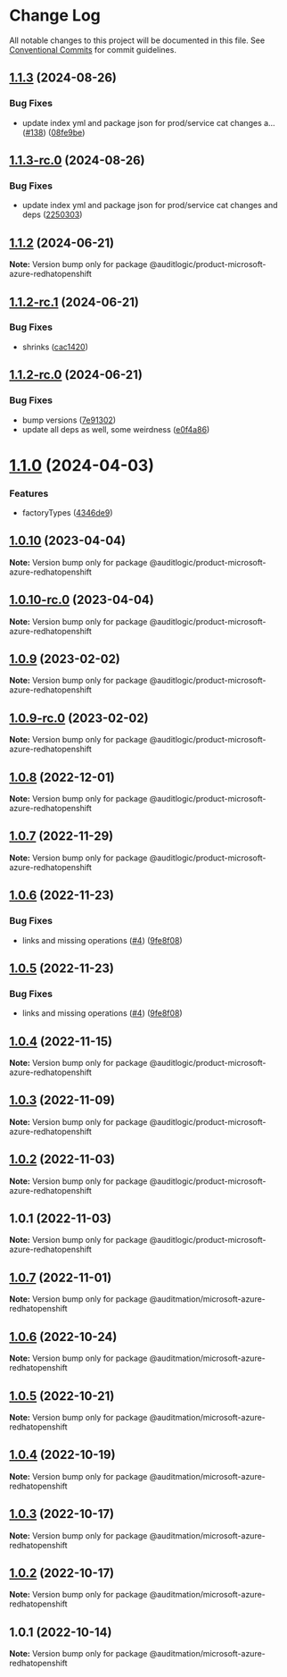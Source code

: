 # Change Log

All notable changes to this project will be documented in this file.
See [Conventional Commits](https://conventionalcommits.org) for commit guidelines.

## [1.1.3](https://github.com/auditlogic/product/compare/@auditlogic/product-microsoft-azure-redhatopenshift@1.1.2...@auditlogic/product-microsoft-azure-redhatopenshift@1.1.3) (2024-08-26)


### Bug Fixes

* update index yml and package json for prod/service cat changes a… ([#138](https://github.com/auditlogic/product/issues/138)) ([08fe9be](https://github.com/auditlogic/product/commit/08fe9beb1c8457462a19bc69caa02e6212d97e1a))





## [1.1.3-rc.0](https://github.com/auditlogic/product/compare/@auditlogic/product-microsoft-azure-redhatopenshift@1.1.2...@auditlogic/product-microsoft-azure-redhatopenshift@1.1.3-rc.0) (2024-08-26)


### Bug Fixes

* update index yml and package json for prod/service cat changes and deps ([2250303](https://github.com/auditlogic/product/commit/225030363a363608240135b7ebed386b28f01e4b))





## [1.1.2](https://github.com/auditlogic/product/compare/@auditlogic/product-microsoft-azure-redhatopenshift@1.1.2-rc.1...@auditlogic/product-microsoft-azure-redhatopenshift@1.1.2) (2024-06-21)

**Note:** Version bump only for package @auditlogic/product-microsoft-azure-redhatopenshift





## [1.1.2-rc.1](https://github.com/auditlogic/product/compare/@auditlogic/product-microsoft-azure-redhatopenshift@1.1.2-rc.0...@auditlogic/product-microsoft-azure-redhatopenshift@1.1.2-rc.1) (2024-06-21)


### Bug Fixes

* shrinks ([cac1420](https://github.com/auditlogic/product/commit/cac14200fefcd8183ab69fe89a47bd3f70f563e9))





## [1.1.2-rc.0](https://github.com/auditlogic/product/compare/@auditlogic/product-microsoft-azure-redhatopenshift@1.1.0...@auditlogic/product-microsoft-azure-redhatopenshift@1.1.2-rc.0) (2024-06-21)


### Bug Fixes

* bump versions ([7e91302](https://github.com/auditlogic/product/commit/7e913023b8b312150ed7762c32fbbe616be71de5))
* update all deps as well, some weirdness ([e0f4a86](https://github.com/auditlogic/product/commit/e0f4a864714e2d3de6bbf3da014d5312fe53be2f))





# [1.1.0](https://github.com/auditlogic/product/compare/@auditlogic/product-microsoft-azure-redhatopenshift@1.0.10...@auditlogic/product-microsoft-azure-redhatopenshift@1.1.0) (2024-04-03)


### Features

* factoryTypes ([4346de9](https://github.com/auditlogic/product/commit/4346de92693aee892fccf725338ffc7b80ab182b))





## [1.0.10](https://github.com/auditlogic/product/compare/@auditlogic/product-microsoft-azure-redhatopenshift@1.0.9...@auditlogic/product-microsoft-azure-redhatopenshift@1.0.10) (2023-04-04)

**Note:** Version bump only for package @auditlogic/product-microsoft-azure-redhatopenshift





## [1.0.10-rc.0](https://github.com/auditlogic/product/compare/@auditlogic/product-microsoft-azure-redhatopenshift@1.0.9...@auditlogic/product-microsoft-azure-redhatopenshift@1.0.10-rc.0) (2023-04-04)

**Note:** Version bump only for package @auditlogic/product-microsoft-azure-redhatopenshift





## [1.0.9](https://github.com/auditlogic/product/compare/@auditlogic/product-microsoft-azure-redhatopenshift@1.0.8...@auditlogic/product-microsoft-azure-redhatopenshift@1.0.9) (2023-02-02)

**Note:** Version bump only for package @auditlogic/product-microsoft-azure-redhatopenshift





## [1.0.9-rc.0](https://github.com/auditlogic/product/compare/@auditlogic/product-microsoft-azure-redhatopenshift@1.0.8...@auditlogic/product-microsoft-azure-redhatopenshift@1.0.9-rc.0) (2023-02-02)

**Note:** Version bump only for package @auditlogic/product-microsoft-azure-redhatopenshift





## [1.0.8](https://github.com/auditlogic/product/compare/@auditlogic/product-microsoft-azure-redhatopenshift@1.0.7...@auditlogic/product-microsoft-azure-redhatopenshift@1.0.8) (2022-12-01)

**Note:** Version bump only for package @auditlogic/product-microsoft-azure-redhatopenshift





## [1.0.7](https://github.com/auditlogic/product/compare/@auditlogic/product-microsoft-azure-redhatopenshift@1.0.6...@auditlogic/product-microsoft-azure-redhatopenshift@1.0.7) (2022-11-29)

**Note:** Version bump only for package @auditlogic/product-microsoft-azure-redhatopenshift





## [1.0.6](https://github.com/auditlogic/product/compare/@auditlogic/product-microsoft-azure-redhatopenshift@1.0.4...@auditlogic/product-microsoft-azure-redhatopenshift@1.0.6) (2022-11-23)


### Bug Fixes

* links and missing operations ([#4](https://github.com/auditlogic/product/issues/4)) ([9fe8f08](https://github.com/auditlogic/product/commit/9fe8f08fe7c57fdb79f991ac35bd6ac2e7dcad38))





## [1.0.5](https://github.com/auditlogic/product/compare/@auditlogic/product-microsoft-azure-redhatopenshift@1.0.4...@auditlogic/product-microsoft-azure-redhatopenshift@1.0.5) (2022-11-23)


### Bug Fixes

* links and missing operations ([#4](https://github.com/auditlogic/product/issues/4)) ([9fe8f08](https://github.com/auditlogic/product/commit/9fe8f08fe7c57fdb79f991ac35bd6ac2e7dcad38))





## [1.0.4](https://github.com/auditlogic/product/compare/@auditlogic/product-microsoft-azure-redhatopenshift@1.0.3...@auditlogic/product-microsoft-azure-redhatopenshift@1.0.4) (2022-11-15)

**Note:** Version bump only for package @auditlogic/product-microsoft-azure-redhatopenshift





## [1.0.3](https://github.com/auditlogic/product/compare/@auditlogic/product-microsoft-azure-redhatopenshift@1.0.2...@auditlogic/product-microsoft-azure-redhatopenshift@1.0.3) (2022-11-09)

**Note:** Version bump only for package @auditlogic/product-microsoft-azure-redhatopenshift





## [1.0.2](https://github.com/auditlogic/product/compare/@auditlogic/product-microsoft-azure-redhatopenshift@1.0.1...@auditlogic/product-microsoft-azure-redhatopenshift@1.0.2) (2022-11-03)

**Note:** Version bump only for package @auditlogic/product-microsoft-azure-redhatopenshift





## 1.0.1 (2022-11-03)

**Note:** Version bump only for package @auditlogic/product-microsoft-azure-redhatopenshift





## [1.0.7](https://github.com/auditmation/store-content/compare/@auditmation/microsoft-azure-redhatopenshift@1.0.6...@auditmation/microsoft-azure-redhatopenshift@1.0.7) (2022-11-01)

**Note:** Version bump only for package @auditmation/microsoft-azure-redhatopenshift





## [1.0.6](https://github.com/auditmation/store-content/compare/@auditmation/microsoft-azure-redhatopenshift@1.0.5...@auditmation/microsoft-azure-redhatopenshift@1.0.6) (2022-10-24)

**Note:** Version bump only for package @auditmation/microsoft-azure-redhatopenshift





## [1.0.5](https://github.com/auditmation/store-content/compare/@auditmation/microsoft-azure-redhatopenshift@1.0.4...@auditmation/microsoft-azure-redhatopenshift@1.0.5) (2022-10-21)

**Note:** Version bump only for package @auditmation/microsoft-azure-redhatopenshift





## [1.0.4](https://github.com/auditmation/store-content/compare/@auditmation/microsoft-azure-redhatopenshift@1.0.3...@auditmation/microsoft-azure-redhatopenshift@1.0.4) (2022-10-19)

**Note:** Version bump only for package @auditmation/microsoft-azure-redhatopenshift





## [1.0.3](https://github.com/auditmation/store-content/compare/@auditmation/microsoft-azure-redhatopenshift@1.0.2...@auditmation/microsoft-azure-redhatopenshift@1.0.3) (2022-10-17)

**Note:** Version bump only for package @auditmation/microsoft-azure-redhatopenshift





## [1.0.2](https://github.com/auditmation/store-content/compare/@auditmation/microsoft-azure-redhatopenshift@1.0.1...@auditmation/microsoft-azure-redhatopenshift@1.0.2) (2022-10-17)

**Note:** Version bump only for package @auditmation/microsoft-azure-redhatopenshift





## 1.0.1 (2022-10-14)

**Note:** Version bump only for package @auditmation/microsoft-azure-redhatopenshift
